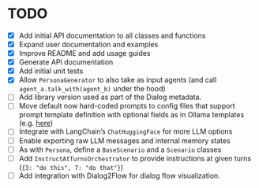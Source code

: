 # TODO

- [x] Add initial API documentation to all classes and functions
- [x] Expand user documentation and examples
- [x] Improve README and add usage guides
- [x] Generate API documentation
- [x] Add initial unit tests
- [x] Allow `PersonaGenerator` to also take as input agents (and call `agent_a.talk_with(agent_b)` under the hood)
- [ ] Add library version used as part of the Dialog metadata.
- [ ] Move default now hard-coded prompts to config files that support prompt template definition with optional fields as in Ollama templates (e.g. [here](https://ollama.com/library/deepseek-r1:latest/blobs/c5ad996bda6e))
- [ ] Integrate with LangChain’s `ChatHuggingFace` for more LLM options
- [ ] Enable exporting raw LLM messages and internal memory states
- [ ] As with `Persona`, define a `BaseScenario` and a `Scenario` classes
- [ ] Add `InstructAtTurnsOrchestrator` to provide instructions at given turns (`{3: "do this", 7: "do that"}`)
- [ ] Add integration with Dialog2Flow for dialog flow visualization.
